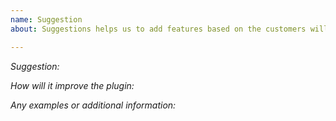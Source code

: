 ```yaml
---
name: Suggestion
about: Suggestions helps us to add features based on the customers will.

---
```


*Suggestion:* 

*How will it improve the plugin:* 

*Any examples or additional information:*
